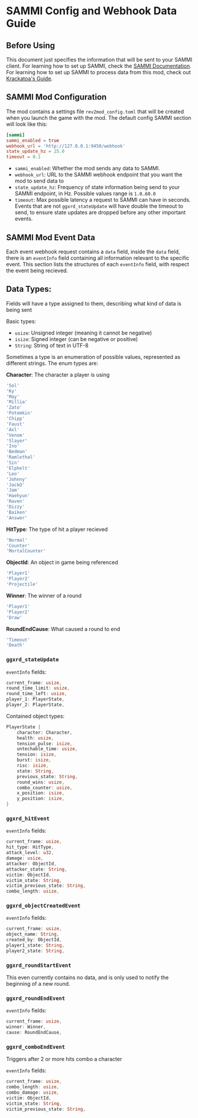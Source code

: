 # SAMMI Config and Webhook Data Guide

## Before Using
This document just specifies the information that will be sent to your SAMMI client.
For learning how to set up SAMMI, check the [SAMMI Documentation](https://sammi.solutions/docs/).
For learning how to set up SAMMI to process data from this mod, check out [Krackatoa's Guide](https://docs.google.com/document/d/1fFRs7567tCdn9gGu_4iLQM8tAB07vP8aDQeLaWrbqUg/).

## SAMMI Mod Configuration

The mod contains a settings file `rev2mod_config.toml` that will be created when you launch the game with the mod.
The default config SAMMI section will look like this:

```toml
[sammi]
sammi_enabled = true
webhook_url = 'http://127.0.0.1:9450/webhook'
state_update_hz = 25.0
timeout = 0.1
```

- `sammi_enabled`: Whether the mod sends any data to SAMMI.
- `webhook_url`: URL to the SAMMI webhook endpoint that you want the mod to send data to
- `state_update_hz`: Frequency of state information being send to your SAMMI endpoint, in Hz. Possible values range is `1.0`..`60.0`
- `timeout`: Max possible latency a request to SAMMI can have in seconds. Events that are not `ggxrd_stateUpdate` will have double the timeout to send, to ensure state updates are dropped before any other important events.

## SAMMI Mod Event Data

Each event webhook request contains a `data` field, inside the `data` field, there is an `eventInfo` field containing all information relevant to the specific event. This section lists the structures of each `eventInfo` field, with respect the event being recieved.

## Data Types:
Fields will have a type assigned to them, describing what kind of data is being sent

Basic types:
- `usize`: Unsigned integer (meaning it cannot be negative)
- `isize`: Signed integer (can be negative or positive)
- `String`: String of text in UTF-8

Sometimes a type is an enumeration of possible values, represented as different strings.
The enum types are:

**Character**: The character a player is using
```js
'Sol'
'Ky'
'May'
'Millia'
'Zato'
'Potemkin'
'Chipp'
'Faust'
'Axl'
'Venom'
'Slayer'
'Ino'
'Bedman'
'Ramlethal'
'Sin'
'Elphelt'
'Leo'
'Johnny'
'JackO'
'Jam'
'Haehyun'
'Raven'
'Dizzy'
'Baiken'
'Answer'
```

**HitType**: The type of hit a player recieved
```js
'Normal'
'Counter'
'MortalCounter'
```

**ObjectId**: An object in game being referenced
```js
'Player1'
'Player2'
'Projectile'
```

**Winner**: The winner of a round
```js
'Player1'
'Player2'
'Draw'
```

**RoundEndCause**: What caused a round to end
```js
'Timeout'
'Death'
```

### `ggxrd_stateUpdate`

`eventInfo` fields:
```rs
current_frame: usize,
round_time_limit: usize,
round_time_left: usize,
player_1: PlayerState,
player_2: PlayerState,
```

Contained object types:
```rs
PlayerState {
    character: Character,
    health: usize,
    tension_pulse: isize,
    untechable_time: usize,
    tension: isize,
    burst: isize,
    risc: isize,
    state: String,
    previous_state: String,
    round_wins: usize,
    combo_counter: usize,
    x_position: isize,
    y_position: isize,
}
```

### `ggxrd_hitEvent`

`eventInfo` fields:
```rs
current_frame: usize,
hit_type: HitType,
attack_level: u32,
damage: usize,
attacker: ObjectId,
attacker_state: String,
victim: ObjectId,
victim_state: String,
victim_previous_state: String,
combo_length: usize,
```

### `ggxrd_objectCreatedEvent`

`eventInfo` fields:
```rs
current_frame: usize,
object_name: String,
created_by: ObjectId,
player1_state: String,
player2_state: String,
```

### `ggxrd_roundStartEvent`

This even currently contains no data, and is only used to notify the beginning of a new round.

### `ggxrd_roundEndEvent`

`eventInfo` fields:
```rs
current_frame: usize,
winner: Winner,
cause: RoundEndCause,
```

### `ggxrd_comboEndEvent`

Triggers after 2 or more hits combo a character

`eventInfo` fields:
```rs
current_frame: usize,
combo_length: usize,
combo_damage: usize,
victim: ObjectId,
victim_state: String,
victim_previous_state: String,
```